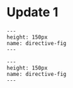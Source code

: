 # Update 1
```{figure} imagess/fish.png imagess/fish.png
---
height: 150px
name: directive-fig
---

```
```{figure} imagess/fish.png
---
height: 150px
name: directive-fig
---

```

